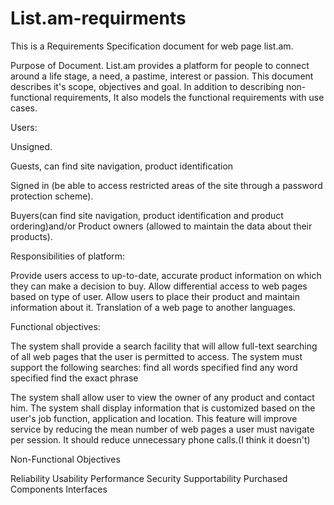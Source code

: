 # List.am-requirments

This is a Requirements Specification document for web page list.am.

Purpose of Document.
List.am provides a platform for people to connect around a life stage, a need, a pastime, interest or passion. This document describes it's scope, objectives and goal. In addition to describing non-functional requirements, It also models the functional requirements with use cases.


Users:


Unsigned.

Guests, can find site navigation, product identification

Signed in (be able to access restricted areas of the site through a password protection scheme).

Buyers(can find site navigation, product identification and product ordering)and/or
Product owners (allowed to maintain the data about their products).


Responsibilities of platform:

Provide users access to up-to-date, accurate product information on which they can make a decision to buy.
Allow differential access to web pages based on type of user.
Allow users to place their product and maintain information about it.
Translation of a web page to another languages.


Functional objectives:

The system shall provide a search facility that will allow full-text searching of all web pages that the user is permitted to access. The system must support the following searches:
find all words specified
find any word specified
find the exact phrase

The system shall allow user to view the owner of any product and contact him.
The system shall display information that is customized based on the user's job function, application and location. This feature will improve service by reducing the mean number of web pages a user must navigate per session. It should reduce unnecessary phone calls.(I think it doesn't)


Non-Functional Objectives

Reliability
Usability
Performance
Security
Supportability
Purchased Components
Interfaces

